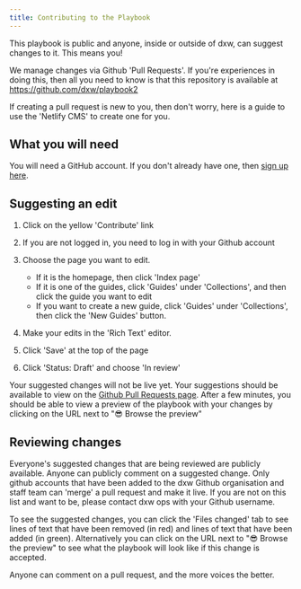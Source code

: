 ```yaml
---
title: Contributing to the Playbook
---
```

This playbook is public and anyone, inside or outside of dxw, can suggest changes to it. This means you!

We manage changes via Github 'Pull Requests'. If you're experiences in doing this, then all you need to know is that this repository is available at https://github.com/dxw/playbook2

If creating a pull request is new to you, then don't worry, here is a guide to use the 'Netlify CMS' to create one for you.

## What you will need

You will need a GitHub account. If you don't already have one, then [sign up here](https://github.com/signup).

## Suggesting an edit

1. Click on the yellow 'Contribute' link
2. If you are not logged in, you need to log in with your Github account
3. Choose the page you want to edit.

   * If it is the homepage, then click 'Index page'
   * If it is one of the guides, click 'Guides' under 'Collections', and then click the guide you want to edit
   * If you want to create a new guide, click 'Guides' under 'Collections', then click the 'New Guides' button.
4. Make your edits in the 'Rich Text' editor.
5. Click 'Save' at the top of the page
6. Click 'Status: Draft' and choose 'In review'

Your suggested changes will not be live yet. Your suggestions should be available to view on the [Github Pull Requests page](https://github.com/dxw/playbook2/pulls). After a few minutes, you should be able to view a preview of the playbook with your changes by clicking on the URL next to "😎 Browse the preview"

## Reviewing changes

Everyone's suggested changes that are being reviewed are publicly available. Anyone can publicly comment on a suggested change. Only github accounts that have been added to the dxw Github organisation and staff team can 'merge' a pull request and make it live. If you are not on this list and want to be, please contact dxw ops with your Github username.

To see the suggested changes, you can click the 'Files changed' tab to see lines of text that have been removed (in red) and lines of text that have been added (in green). Alternatively you can click on the URL next to "😎 Browse the preview" to see what the playbook will look like if this change is accepted.

Anyone can comment on a pull request, and the more voices the better.